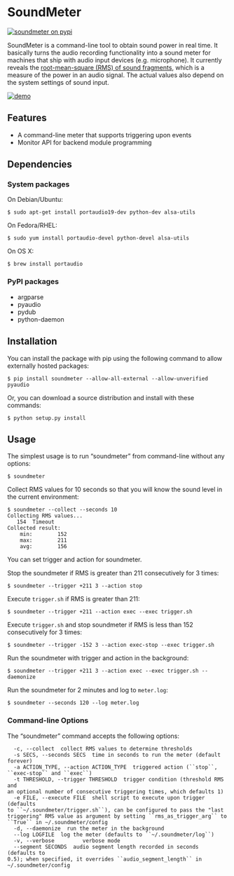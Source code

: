 SoundMeter
==========

[![soundmeter on pypi](https://img.shields.io/pypi/v/soundmeter.png)](https://pypi.python.org/pypi/soundmeter "soundmeter on pypi")

SoundMeter is a command-line tool to obtain sound power in real time. It
basically turns the audio recording functionality into a sound meter for
machines that ship with audio input devices (e.g. microphone). It
currently reveals the [root-mean-square (RMS) of sound fragments], which
is a measure of the power in an audio signal. The actual values also
depend on the system settings of sound input.

[![demo](https://asciinema.org/a/RdNCvGdsdvxdu8O9nLqkhhgaT.png)](https://asciinema.org/a/RdNCvGdsdvxdu8O9nLqkhhgaT.png "soundmeter demo")

Features
--------

-   A command-line meter that supports triggering upon events
-   Monitor API for backend module programming

Dependencies
------------

### System packages

On Debian/Ubuntu:

    $ sudo apt-get install portaudio19-dev python-dev alsa-utils

On Fedora/RHEL:

    $ sudo yum install portaudio-devel python-devel alsa-utils

On OS X:

    $ brew install portaudio

### PyPI packages

-   argparse
-   pyaudio
-   pydub
-   python-daemon

Installation
------------

You can install the package with pip using the following command to
allow externally hosted packages:

    $ pip install soundmeter --allow-all-external --allow-unverified pyaudio

Or, you can download a source distribution and install with these
commands:

    $ python setup.py install

Usage
-----

The simplest usage is to run “soundmeter” from command-line without any
options:

    $ soundmeter

Collect RMS values for 10 seconds so that you will know the sound level
in the current environment:

    $ soundmeter --collect --seconds 10
    Collecting RMS values...
       154  Timeout
    Collected result:
        min:        152
        max:        211
        avg:        156

You can set trigger and action for soundmeter.

Stop the soundmeter if RMS is greater than 211 consecutively for 3
times:

    $ soundmeter --trigger +211 3 --action stop

Execute `trigger.sh` if RMS is greater than 211:

    $ soundmeter --trigger +211 --action exec --exec trigger.sh

Execute `trigger.sh` and stop soundmeter if RMS is less than 152
consecutively for 3 times:

    $ soundmeter --trigger -152 3 --action exec-stop --exec trigger.sh

Run the soundmeter with trigger and action in the background:

    $ soundmeter --trigger +211 3 --action exec --exec trigger.sh --daemonize

Run the soundmeter for 2 minutes and log to `meter.log`:

    $ soundmeter --seconds 120 --log meter.log

### Command-line Options

The “soundmeter” command accepts the following options:

```
  -c, --collect  collect RMS values to determine thresholds
  -s SECS, --seconds SECS  time in seconds to run the meter (default 
forever)
  -a ACTION_TYPE, --action ACTION_TYPE  triggered action (``stop``, 
``exec-stop`` and ``exec``)
  -t THRESHOLD, --trigger THRESHOLD  trigger condition (threshold RMS and 
an optional number of consecutive triggering times, which defaults 1)
  -e FILE, --execute FILE  shell script to execute upon trigger (defaults 
to ``~/.soundmeter/trigger.sh``), can be configured to pass the "last 
triggering" RMS value as argument by setting ``rms_as_trigger_arg`` to 
``True`` in ~/.soundmeter/config
  -d, --daemonize  run the meter in the background
  --log LOGFILE  log the meter (defaults to ``~/.soundmeter/log``)
  -v, --verbose         verbose mode
  --segment SECONDS  audio segment length recorded in seconds (defaults to 
0.5); when specified, it overrides ``audio_segment_length`` in 
~/.soundmeter/config
```

  [root-mean-square (RMS) of sound fragments]: http://docs.python.org/2/library/audioop.html#audioop.rms
